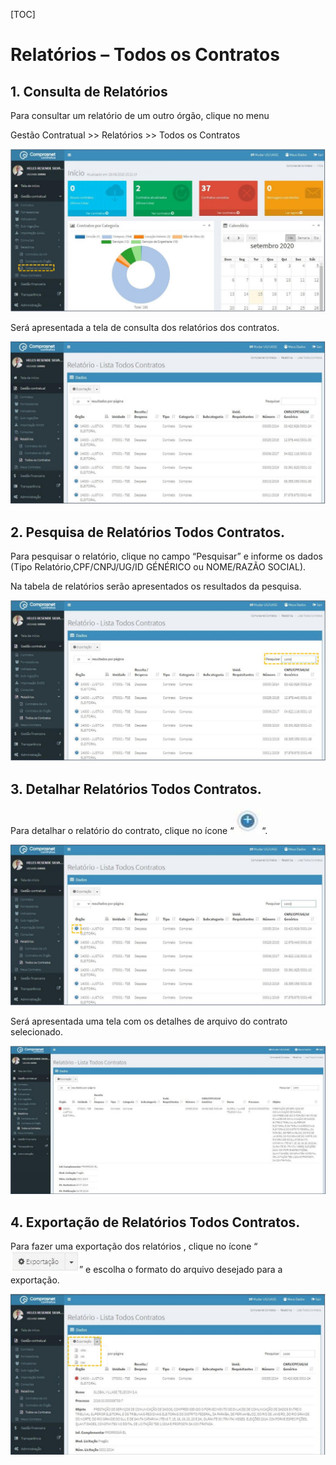 [TOC]

# Relatórios – Todos os Contratos

## 1. Consulta de Relatórios

Para consultar um relatório de um outro órgão, clique no menu

Gestão Contratual >> Relatórios >> Todos os Contratos

![FIGURA 1 - Consulta a Relatórios Todos Contratos](./images/figura1.JPG)

Será apresentada a tela de consulta dos relatórios dos contratos.

![FIGURA 2 - Lista de Relatórios Todos Contratos](./images/figura2.JPG)

## 2. Pesquisa de Relatórios Todos Contratos.

Para pesquisar o relatório, clique no campo “Pesquisar” e informe os dados
(Tipo Relatório,CPF/CNPJ/UG/ID GÉNÉRICO ou NOME/RAZÃO SOCIAL).

Na tabela de relatórios serão apresentados os resultados da pesquisa.

![FIGURA 3 - Pesquisa de Relatórios Todos os Contratos.](./images/figura3.JPG)

## 3. Detalhar Relatórios Todos Contratos.

Para detalhar o relatório do contrato, clique no ícone “![detalhar relatorio](../../../icons/detalharRelatorio.JPG)“.

![FIGURA 4 - Detalhar Relatórios Todos Contratos.](./images/figura4.JPG)

Será apresentada uma tela com os detalhes de arquivo do contrato
selecionado.

![FIGURA 5 - Detalhes de Relatórios Todos Contratos.](./images/figura5.JPG)

## 4. Exportação de Relatórios Todos Contratos.

Para fazer uma exportação dos relatórios , clique no ícone
“![exportacao](../../../icons/exportacao.JPG)” e escolha o formato do arquivo desejado para a exportação.

![FIGURA 6 - Exportação de Relatórios Todos Contratos.](./images/figura6.JPG)